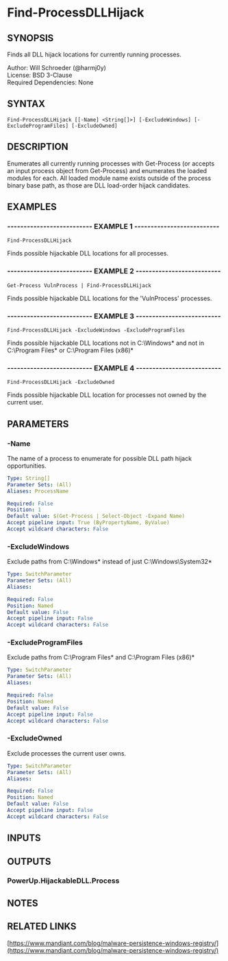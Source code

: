 # Find-ProcessDLLHijack

## SYNOPSIS
Finds all DLL hijack locations for currently running processes.

Author: Will Schroeder (@harmj0y)  
License: BSD 3-Clause  
Required Dependencies: None

## SYNTAX

```
Find-ProcessDLLHijack [[-Name] <String[]>] [-ExcludeWindows] [-ExcludeProgramFiles] [-ExcludeOwned]
```

## DESCRIPTION
Enumerates all currently running processes with Get-Process (or accepts an
input process object from Get-Process) and enumerates the loaded modules for each.
All loaded module name exists outside of the process binary base path, as those
are DLL load-order hijack candidates.

## EXAMPLES

### -------------------------- EXAMPLE 1 --------------------------
```
Find-ProcessDLLHijack
```

Finds possible hijackable DLL locations for all processes.

### -------------------------- EXAMPLE 2 --------------------------
```
Get-Process VulnProcess | Find-ProcessDLLHijack
```

Finds possible hijackable DLL locations for the 'VulnProcess' processes.

### -------------------------- EXAMPLE 3 --------------------------
```
Find-ProcessDLLHijack -ExcludeWindows -ExcludeProgramFiles
```

Finds possible hijackable DLL locations not in C:\Windows\* and
not in C:\Program Files\* or C:\Program Files (x86)\*

### -------------------------- EXAMPLE 4 --------------------------
```
Find-ProcessDLLHijack -ExcludeOwned
```

Finds possible hijackable DLL location for processes not owned by the
current user.

## PARAMETERS

### -Name
The name of a process to enumerate for possible DLL path hijack opportunities.

```yaml
Type: String[]
Parameter Sets: (All)
Aliases: ProcessName

Required: False
Position: 1
Default value: $(Get-Process | Select-Object -Expand Name)
Accept pipeline input: True (ByPropertyName, ByValue)
Accept wildcard characters: False
```

### -ExcludeWindows
Exclude paths from C:\Windows\* instead of just C:\Windows\System32\*

```yaml
Type: SwitchParameter
Parameter Sets: (All)
Aliases: 

Required: False
Position: Named
Default value: False
Accept pipeline input: False
Accept wildcard characters: False
```

### -ExcludeProgramFiles
Exclude paths from C:\Program Files\* and C:\Program Files (x86)\*

```yaml
Type: SwitchParameter
Parameter Sets: (All)
Aliases: 

Required: False
Position: Named
Default value: False
Accept pipeline input: False
Accept wildcard characters: False
```

### -ExcludeOwned
Exclude processes the current user owns.

```yaml
Type: SwitchParameter
Parameter Sets: (All)
Aliases: 

Required: False
Position: Named
Default value: False
Accept pipeline input: False
Accept wildcard characters: False
```

## INPUTS

## OUTPUTS

### PowerUp.HijackableDLL.Process

## NOTES

## RELATED LINKS

[https://www.mandiant.com/blog/malware-persistence-windows-registry/](https://www.mandiant.com/blog/malware-persistence-windows-registry/)

